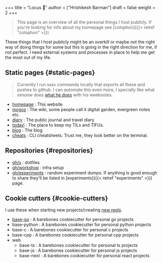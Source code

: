 +++
title = "Locus 🌊"
author = ["Hrishikesh Barman"]
draft = false
weight = 2
+++

<div class="book-hint info">

> This page is an overview of all the personal things I host publicly. If you're looking for info about my homepage see [colophon]({{< relref "colophon" >}})
</div>

These things that I host publicly might be an overkill or maybe not the right way of doing things for some but this is going in the right direction for me, if not perfect. I need external systems and processes in place to help me get the most out of my life.


## Static pages {#static-pages}

<div class="book-hint warning small-text">

> Currently I run `make` commands locally that exports all these and pushes to github. I can automate this even more, I specially like what simonw does [what he does](https://simonwillison.net/2023/Apr/4/substack-observable/) with his weeknotes.
</div>

-   [homepage](/) : This website
-   [mogoz](https://mogoz.geekodour.org) : The wiki, some people call it digital garden, evergreen notes etc.
-   [diary](https://diary.geekodour.org) : The public journal and travel diary
-   [todayi](https://ti.geekodour.org) : The place to keep my TILs and TIFUs.
-   [blog](https://blog.geekodour.org) : The blog
-   [cheats](https://cheats.geekodour.org/) : CLI cheatsheets. Trust me, they look better on the terminal.


## Repositories {#repositories}

-   [gh/x](https://github.com/geekodour/x) : dotfiles
-   [gh/workshop](https://github.com/geekodour/workshop) : infra setup
-   [gh/experiments](https://github.com/geekodour/experiments) : random experiment dumps. If anything is good enough to share they'll be listed in [experiments]({{< relref "experiments" >}}) page.


## Cookie cutters {#cookie-cutters}

I use these when starting new projects/creating [new repls](https://replit.com/templates).

-   [base-go](https://github.com/geekodour/template-base-go) : A barebones cookiecutter for personal go projects
-   base-python : A barebones cookiecutter for personal python projects
-   base-c : A barebones cookiecutter for personal c projects
-   base-cpp : A barebones cookiecutter for personal cpp projects
-   web
    -   base-ts : A barebones cookiecutter for personal ts projects
    -   base-js : A barebones cookiecutter for personal js projects
    -   base-next : A barebones cookiecutter for personal react projects
